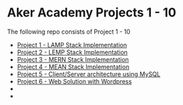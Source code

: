 # Aker Academy Projects 1 - 10 
The following repo consists of Project 1 - 10
* [Project 1 - LAMP Stack Implementation](https://github.com/A-Ahmed100216/Project1-10/blob/main/Project1/Theory.md)
* [Project 2 - LEMP Stack Implementation](https://github.com/A-Ahmed100216/Project1-10/blob/main/Project2/Implementation.md)
* [Project 3 - MERN Stack Implementation](https://github.com/A-Ahmed100216/Project1-10/blob/main/Project3/Theory.md)
* [Project 4 - MEAN Stack Implementation](https://github.com/A-Ahmed100216/Project1-10/blob/main/Project4/Theory.md)
* [Project 5 - Client/Server architecture using MySQL]()
* [Project 6 - Web Solution with Wordpress]()
* []()
* []()

